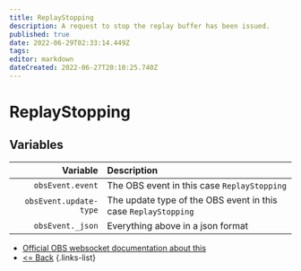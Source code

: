 ```yaml
---
title: ReplayStopping
description: A request to stop the replay buffer has been issued.
published: true
date: 2022-06-29T02:33:14.449Z
tags: 
editor: markdown
dateCreated: 2022-06-27T20:10:25.740Z
---
```


# ReplayStopping

## Variables

| Variable | Description |
|---------:|:------------|
| `obsEvent.event` | The OBS event in this case `ReplayStopping`
| `obsEvent.update-type` | The update type of the OBS event in this case `ReplayStopping`
| `obsEvent._json` | Everything above in a json format

* [Official OBS websocket documentation about this](https://github.com/obsproject/obs-websocket/blob/4.x-current/docs/generated/protocol.md#replaystopping)
* [<= Back](/en/Integrations/OBS/Events)
{.links-list}